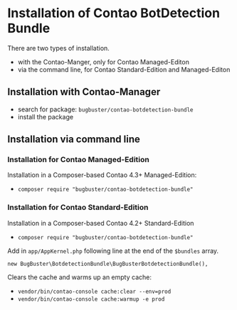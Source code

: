# Installation of Contao BotDetection Bundle

There are two types of installation.

* with the Contao-Manger, only for Contao Managed-Editon
* via the command line, for Contao Standard-Edition and Managed-Editon


## Installation with Contao-Manager

* search for package: `bugbuster/contao-botdetection-bundle`
* install the package


## Installation via command line

### Installation for Contao Managed-Edition

Installation in a Composer-based Contao 4.3+ Managed-Edition:

* `composer require "bugbuster/contao-botdetection-bundle"`


### Installation for Contao Standard-Edition

Installation in a Composer-based Contao 4.2+ Standard-Edition

* `composer require "bugbuster/contao-botdetection-bundle"`

Add in `app/AppKernel.php` following line at the end of the `$bundles` array.

`new BugBuster\BotdetectionBundle\BugBusterBotdetectionBundle(),`

Clears the cache and warms up an empty cache:

* `vendor/bin/contao-console cache:clear --env=prod`
* `vendor/bin/contao-console cache:warmup -e prod`

